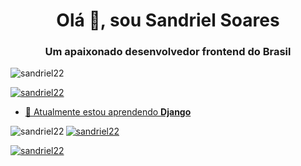 <h1 align="center">Olá 👋, sou Sandriel Soares</h1>
<h3 align="center">Um apaixonado desenvolvedor frontend do Brasil</h3>

<p align="left"> <img src= "https://komarev.com/ghpvc/?username=sandriel22&label=Profile%20views&color=0e75b6&style=flat" alt="sandriel22" /> </p>

<p align="left"> <a href="https: //github.com/ryo-ma/github-profile-trophy"><img src="https://github-profile-trophy.vercel.app/?username=sandriel22" alt="sandriel22" /></ a> </p>

- 🌱 Atualmente estou aprendendo **Django**

<p><img align="left" src="https://github-readme-stats.vercel.app/api/top-langs?username=sandriel22&show_icons=true&locale=en&layout=compact" alt="sandriel22" /> </p>

<p> <img align="center" src="https://github-readme-stats.vercel.app/api?username=sandriel22&show_icons=true&locale=en" alt="sandriel22" /> </p>

<p><img align="center" src="https://github-readme-streak-stats.herokuapp.com/?user=sandriel22&" alt="sandriel22" /></p>
